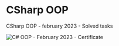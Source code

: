 # CSharp OOP
CSharp OOP - february 2023 - Solved tasks

![C# OOP - February 2023 - Certificate](https://user-images.githubusercontent.com/114019382/232332647-c78f4d75-4c03-4965-9f18-0f0e9dc2509e.jpeg)
